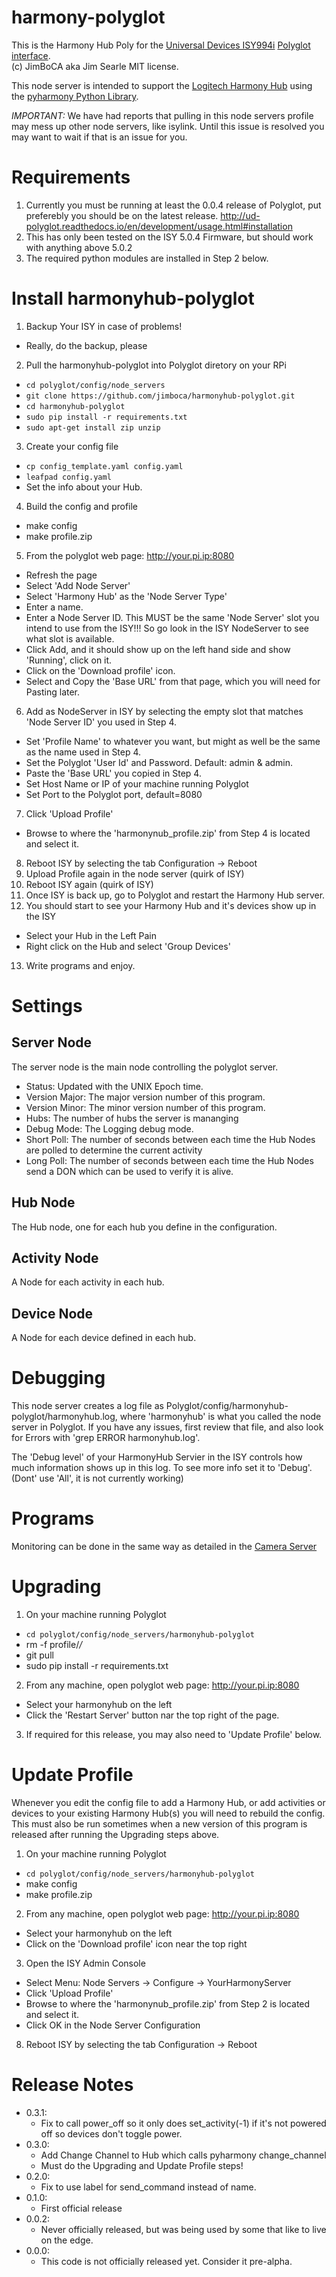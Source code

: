 # harmony-polyglot

This is the Harmony Hub Poly for the [Universal Devices ISY994i](https://www.universal-devices.com/residential/ISY) [Polyglot interface](http://www.universal-devices.com/developers/polyglot/docs/).  
(c) JimBoCA aka Jim Searle
MIT license. 


This node server is intended to support the [Logitech Harmony Hub](http://www.logitech.com/en-us/product/harmony-hub) using the [pyharmony Python Library](https://pypi.python.org/pypi/pyharmony).

*IMPORTANT:*  We have had reports that pulling in this node servers profile may mess up other node servers, like isylink.  Until this issue is resolved you may want to wait if that is an issue for you.

# Requirements

1. Currently you must be running at least the 0.0.4 release of Polyglot, put preferebly you should be on the latest release.
   http://ud-polyglot.readthedocs.io/en/development/usage.html#installation
2. This has only been tested on the ISY 5.0.4 Firmware, but should work with anything above 5.0.2
3. The required python modules are installed in Step 2 below.

# Install harmonyhub-polyglot

1. Backup Your ISY in case of problems!
  * Really, do the backup, please
2. Pull the harmonyhub-polyglot into Polyglot diretory on your RPi
  * `cd polyglot/config/node_servers`
  * `git clone https://github.com/jimboca/harmonyhub-polyglot.git`
  * `cd harmonyhub-polyglot`
  * `sudo pip install -r requirements.txt`
  * `sudo apt-get install zip unzip`
3. Create your config file
  * `cp config_template.yaml config.yaml`
  * `leafpad config.yaml`
  * Set the info about your Hub.
4. Build the config and profile
  * make config
  * make profile.zip
5. From the polyglot web page: http://your.pi.ip:8080
  * Refresh the page
  * Select 'Add Node Server'
  * Select 'Harmony Hub' as the 'Node Server Type'
  * Enter a name.
  * Enter a Node Server ID.  This MUST be the same 'Node Server' slot you intend to use from the ISY!!! So go look in the ISY NodeServer to see what slot is available.
  * Click Add, and it should show up on the left hand side and show 'Running', click on it.
  * Click on the 'Download profile' icon.
  * Select and Copy the 'Base URL' from that page, which you will need for Pasting later.
6. Add as NodeServer in ISY by selecting the empty slot that matches 'Node Server ID' you used in Step 4.
  * Set 'Profile Name' to whatever you want, but might as well be the same as the name used in Step 4.
  * Set the Polyglot 'User Id' and Password.  Default: admin & admin.
  * Paste the 'Base URL' you copied in Step 4.
  * Set Host Name or IP of your machine running Polyglot
  * Set Port to the Polyglot port, default=8080
7. Click 'Upload Profile'
  * Browse to where the 'harmonynub_profile.zip' from Step 4 is located and select it.
8. Reboot ISY by selecting the tab Configuration -> Reboot
9. Upload Profile again in the node server (quirk of ISY)
10. Reboot ISY again (quirk of ISY)
11. Once ISY is back up, go to Polyglot and restart the Harmony Hub server.
12. You should start to see your Harmony Hub and it's devices show up in the ISY
  * Select your Hub in the Left Pain
  * Right click on the Hub and select 'Group Devices'
13. Write programs and enjoy.

# Settings

## Server Node

The server node is the main node controlling the polyglot server.

* Status: Updated with the UNIX Epoch time.
* Version Major: The major version number of this program.
* Version Minor: The minor version number of this program.
* Hubs: The number of hubs the server is mananging
* Debug Mode: The Logging debug mode.
* Short Poll: The number of seconds between each time the Hub Nodes are polled to determine the current activity
* Long Poll: The number of seconds between each time the Hub Nodes send a DON which can be used to verify it is alive.

## Hub Node

The Hub node, one for each hub you define in the configuration.

## Activity Node

A Node for each activity in each hub.

## Device Node

A Node for each device defined in each hub.

# Debugging

This node server creates a log file as Polyglot/config/harmonyhub-polyglot/harmonyhub.log, where 'harmonyhub' is what you called the node server in Polyglot.  If you have any issues, first review that file, and also look for Errors with 'grep ERROR harmonyhub.log'.

The 'Debug level' of your HarmonyHub Servier in the ISY controls how much information shows up in this log.  To see more info set it to 'Debug'.  (Dont' use 'All', it is not currently working) 

# Programs

Monitoring can be done in the same way as detailed in the [Camera Server](https://github.com/jimboca/camera-polyglot#programs)

# Upgrading

1. On your machine running Polyglot
  * `cd polyglot/config/node_servers/harmonyhub-polyglot`
  * rm -f profile/*/*
  * git pull
  * sudo pip install -r requirements.txt
2. From any machine, open polyglot web page: http://your.pi.ip:8080
  * Select your harmonyhub on the left
  * Click the 'Restart Server' button nar the top right of the page.
3. If required for this release, you may also need to 'Update Profile' below.

# Update Profile

Whenever you edit the config file to add a Harmony Hub, or add activities or devices to your existing Harmony Hub(s) you will need to rebuild the config.
This must also be run sometimes when a new version of this program is released after running
the Upgrading steps above.

1. On your machine running Polyglot
  * `cd polyglot/config/node_servers/harmonyhub-polyglot`
  * make config
  * make profile.zip
2. From any machine, open polyglot web page: http://your.pi.ip:8080
  * Select your harmonyhub on the left
  * Click on the 'Download profile' icon near the top right
3. Open the ISY Admin Console
  * Select Menu: Node Servers -> Configure -> YourHarmonyServer
  * Click 'Upload Profile'
  * Browse to where the 'harmonynub_profile.zip' from Step 2 is located and select it.
  * Click OK in the Node Server Configuration
8. Reboot ISY by selecting the tab Configuration -> Reboot

# Release Notes

- 0.3.1:
   - Fix to call power_off so it only does set_activity(-1) if it's not powered off so devices don't toggle power.
- 0.3.0:
   - Add Change Channel to Hub which calls pyharmony change_channel
   - Must do the Upgrading and Update Profile steps!
- 0.2.0:
   - Fix to use label for send_command instead of name.
- 0.1.0:
   - First official release
- 0.0.2:
   - Never officially released, but was being used by some that like to live on the edge.
- 0.0.0:
   - This code is not officially released yet.  Consider it pre-alpha.

